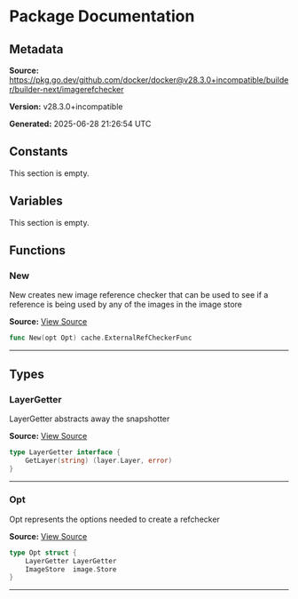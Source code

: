 # Package Documentation

## Metadata

**Source:** https://pkg.go.dev/github.com/docker/docker@v28.3.0+incompatible/builder/builder-next/imagerefchecker

**Version:** v28.3.0+incompatible

**Generated:** 2025-06-28 21:26:54 UTC

## Constants

This section is empty.

## Variables

This section is empty.

## Functions

### New

New creates new image reference checker that can be used to see if a reference
is being used by any of the images in the image store

**Source:** [View Source](https://github.com/docker/docker/blob/v28.3.0/builder/builder-next/imagerefchecker/checker.go#L25)  

```go
func New(opt Opt) cache.ExternalRefCheckerFunc
```

---

## Types

### LayerGetter

LayerGetter abstracts away the snapshotter

**Source:** [View Source](https://github.com/docker/docker/blob/v28.3.0/builder/builder-next/imagerefchecker/checker.go#L13)  

```go
type LayerGetter interface {
	GetLayer(string) (layer.Layer, error)
}
```

---

### Opt

Opt represents the options needed to create a refchecker

**Source:** [View Source](https://github.com/docker/docker/blob/v28.3.0/builder/builder-next/imagerefchecker/checker.go#L18)  

```go
type Opt struct {
	LayerGetter LayerGetter
	ImageStore  image.Store
}
```

---

